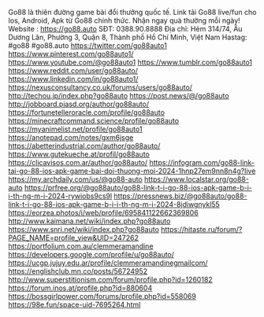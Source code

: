 Go88 là thiên đường game bài đổi thưởng quốc tế. Link tải Go88 live/fun cho Ios, Android, Apk từ Go88 chính thức. Nhận ngay quà thưởng mỗi ngày!
Website : https://go88.auto
SĐT: 0388.90.8888
Địa chỉ: Hẻm 314/74, Âu Dương Lân, Phường 3, Quận 8, Thành phố Hồ Chí Minh, Việt Nam
Hastag: #go88 #go88.auto
https://twitter.com/go88auto1
https://www.pinterest.com/go88auto1/
https://www.youtube.com/@go88auto1
https://www.tumblr.com/go88auto1
https://www.reddit.com/user/go88auto/
https://www.linkedin.com/in/go88auto1/
https://nexusconsultancy.co.uk/forums/users/go88auto/
http://techou.jp/index.php?go88auto
https://post.news/@/go88auto
http://jobboard.piasd.org/author/go88auto/
https://fortunetelleroracle.com/profile/go88auto
https://minecraftcommand.science/profile/go88auto
https://myanimelist.net/profile/go88auto1
https://anotepad.com/notes/gxm6jsge
https://abetterindustrial.com/author/go88auto/
https://www.gutekueche.at/profil/go88auto
https://clicavisos.com.ar/author/go88auto/
https://infogram.com/go88-link-tai-go-88-ios-apk-game-bai-doi-thuong-moi-2024-1hnp27em9nn8n4g?live
https://my.archdaily.com/us/@go88-auto
https://www.localstar.org/go88-auto
https://prfree.org/@go88auto/go88-link-t-i-go-88-ios-apk-game-b-i-i-th-ng-m-i-2024-rywiobs9cs9l
https://pressnews.biz/@go88auto/go88-link-t-i-go-88-ios-apk-game-b-i-i-th-ng-m-i-2024-8jdiwgnykl55
https://eorzea.photos/i/web/profile/695841122662369806
http://www.kaimana.net/wiki/index.php?go88auto
https://www.snri.net/wiki/index.php?go88auto
https://hitaste.ru/forum/?PAGE_NAME=profile_view&UID=247262
https://portfolium.com.au/clemmeramandine
https://developers.google.com/profile/u/go88auto/
https://ucgp.jujuy.edu.ar/profile/clemmeramandinegmailcom/
https://englishclub.mn.co/posts/56724952
http://www.superstitionism.com/forum/profile.php?id=1260182
https://forum.inos.at/profile.php?id=880604
https://bossgirlpower.com/forums/profile.php?id=558069
https://98e.fun/space-uid-7695264.html
